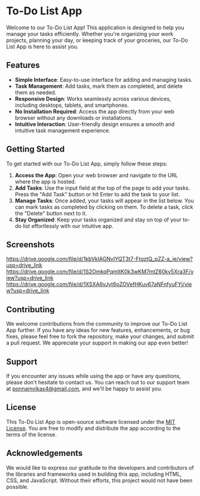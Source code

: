# To-Do List App

Welcome to our To-Do List App! This application is designed to help you manage your tasks efficiently. Whether you're organizing your work projects, planning your day, or keeping track of your groceries, our To-Do List App is here to assist you.

## Features

- **Simple Interface**: Easy-to-use interface for adding and managing tasks.
- **Task Management**: Add tasks, mark them as completed, and delete them as needed.
- **Responsive Design**: Works seamlessly across various devices, including desktops, tablets, and smartphones.
- **No Installation Required**: Access the app directly from your web browser without any downloads or installations.
- **Intuitive Interaction**: User-friendly design ensures a smooth and intuitive task management experience.

## Getting Started

To get started with our To-Do List App, simply follow these steps:

1. **Access the App**: Open your web browser and navigate to the URL where the app is hosted.
2. **Add Tasks**: Use the input field at the top of the page to add your tasks. Press the "Add Task" button or hit Enter to add the task to your list.
3. **Manage Tasks**: Once added, your tasks will appear in the list below. You can mark tasks as completed by clicking on them. To delete a task, click the "Delete" button next to it.
4. **Stay Organized**: Keep your tasks organized and stay on top of your to-do list effortlessly with our intuitive app.

## Screenshots

https://drive.google.com/file/d/1kbVkIAGNvIYQT3t7-FtgztQ_pZZ-a_je/view?usp=drive_link
https://drive.google.com/file/d/1S2OmkqPqmItK0k3wKM7mtZ60kv5Xra3F/view?usp=drive_link
https://drive.google.com/file/d/1XSXA6vJyt6oZOVefHKuv67aNFnfyuFYj/view?usp=drive_link

## Contributing

We welcome contributions from the community to improve our To-Do List App further. If you have any ideas for new features, enhancements, or bug fixes, please feel free to fork the repository, make your changes, and submit a pull request. We appreciate your support in making our app even better!

## Support

If you encounter any issues while using the app or have any questions, please don't hesitate to contact us. You can reach out to our support team at ponnamvikas4@gmail.com, and we'll be happy to assist you.

## License

This To-Do List App is open-source software licensed under the [MIT License](LICENSE.md). You are free to modify and distribute the app according to the terms of the license.

## Acknowledgements

We would like to express our gratitude to the developers and contributors of the libraries and frameworks used in building this app, including HTML, CSS, and JavaScript. Without their efforts, this project would not have been possible.
